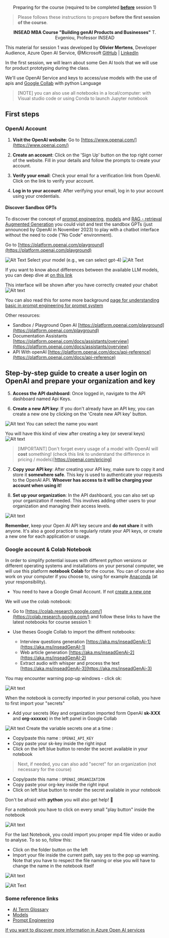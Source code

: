 <p align="center">Preparing for the course 
(required to be completed <u><b>before</b></u> session 1)</p>

>Please follows these instructions to prepare <b>before the first session of the course</b>.


<p align="center">
    <b>INSEAD MBA Course "Building genAI Products and Businesses"</b> 
    T. Evgeniou, Professor INSEAD </p>


<it>This material for session 1 was developed by **Olivier Mertens**, Developer Audience, Azure Open AI Service, @Microsoft [GitHub](https://github.com/olivMertens) | [LinkedIn](https://linkedin.com/in/mertensolivier) </it>

In the first session, we will learn about some Gen AI tools that we will use for product prototyping during the class.

We'll use  OpenAI Service and keys to access/use models with the use of apis and [Google Collab](https://colab.research.google.com/)  with python Language 

> [NOTE]
> you can also use all notebooks in a local/computer: with Visual studio code or using Conda to launch Jupyter notebook

## First steps 

### OpenAI Account
1. **Visit the OpenAI website**: Go to [https://www.openai.com/](https://www.openai.com/)

2. **Create an account**: Click on the 'Sign Up' button on the top right corner of the website. Fill in your details and follow the prompts to create your account.

3. **Verify your email**: Check your email for a verification link from OpenAI. Click on the link to verify your account.

4. **Log in to your account**: After verifying your email, log in to your account using your credentials.

#### Discover Sandbox GPTs 

To discover the concept of [prompt engineering](./pages/prompts.md), [models](./pages/models.md) and [RAG - retrieval Augmented Generation](https://learn.microsoft.com/en-us/azure/search/retrieval-augmented-generation-overview) you could visit and test the sandbox GPTs (just announced by OpenAI in November 2023) to play with a chatbot interface without the need to code ("No Code" environment).

Go to [https://platform.openai.com/playground](https://platform.openai.com/playground)

![Alt Text](img/assistantchatbotcreation.png)
Select your model (e.g., we can select gpt-4)
![Alt Text](img/modelsGpts.png)

If you want to know about differences between the available LLM models, you can deep dive at [on this link](https://platform.openai.com/docs/models/overview)

This interface will be shown after you have correctly created your chabot
![Alt text](img/playgroundChatbotOpenAi.png)

You can also read this for some more background [page for understanding basic in prompt engineering for prompt system](./pages/prompts.md)

Other resources:
- Sandbox / Playground Open AI [https://platform.openai.com/playground](https://platform.openai.com/playground)
- Documentation Assistants [https://platform.openai.com/docs/assistants/overview](https://platform.openai.com/docs/assistants/overview)
- API With openAI [https://platform.openai.com/docs/api-reference](https://platform.openai.com/docs/api-reference)


## Step-by-step guide to create a user login on OpenAI and prepare your organization and key


5. **Access the API dashboard**: Once logged in, navigate to the API dashboard named Api Keys. 

6. **Create a new API key**: If you don't already have an API key, you can create a new one by clicking on the 'Create new API key' button.

![Alt text](img/secretkeygenerate.png)
You can select the name you want

You will have this kind of view after creating a key (or several keys) ![Alt text](img/apiKeysexampleopenAi.png)

> [IMPORTANT]
> Don't forget every usage of a model with OpenAI will <b>cost</b>  something! (check this link to understand the difference in pricing / models)[https://openai.com/pricing]

7. **Copy your API key**: After creating your API key, make sure to copy it and store it <b>somewhere safe</b>. This key is used to authenticate your requests to the OpenAI API. <b>Whoever has access to it will be charging your account when using it!</b>

8. **Set up your organization**: In the API dashboard, you can also set up your organization if needed. This involves adding other users to your organization and managing their access levels.

![Alt text](img/organizationOpenAi.png)

**Remember**, keep your Open AI API key secure and **do not share** it with anyone. It's also a good practice to regularly rotate your API keys, or create a new one for each application or usage.


### Google account & Colab Notebook

In order to simplify potential issues with different python versions or different operating systems and installations on your personal computer, we will use this platform **notebook Colab** for the course. You can of course also work on your computer if you choose to, using for example [Anaconda](https://www.anaconda.com/) (at your responsibility).

- You need to have a Google Gmail Account. If not [create a new one](https://support.google.com/mail/answer/56256?hl=en-EN)

We will use the colab notebook:

- Go to [https://colab.research.google.com/](https://colab.research.google.com/) and follow these links to have the latest notebooks for course session 1:

- Use theses Google Collab to import the diffrent notebooks:
    - Interview questions generation [https://aka.ms/inseadGenAi-1](https://aka.ms/inseadGenAI-1)
    - Web article generation [https://aka.ms/inseadGenAi-2](https://aka.ms/inseadGenAI-2)
    - Extract audio with whisper and process the text [https://aka.ms/inseadGenAi-3](https://aka.ms/inseadGenAi-3)


You may encounter warning pop-up windows - click ok:

![Alt text ](./img/warningnotebook.png)

When the notebook is correctly imported in your personal collab, you have to first import your "secrets"

- Add your secrets (Key and organization imported form OpenAI **sk-XXX** and **org-xxxxxx**) in the left panel in Google Collab

![Alt text](./img/secrets.png)
Create the variable secrets one at a time :

- Copy/paste this name : ````OPENAI_API_KEY```` 
- Copy paste your sk-key inside the right input 
- Click on the left blue button to render the secret available in your notebook

> Next, if needed, you can also add "secret" for an organization (not necessary for the course)

- Copy/paste this name : ````OPENAI_ORGANIZATION````
- Copy paste your org-key inside the right input 
- Click on left blue button to render the secret available in your notebook


Don't be afraid with **python** you will also get help! 
 :smiling_face_with_three_hearts:

For a notebook you have to click on every small "play button" inside the notebook

 ![Alt text](./img/playbuttonnotebook.png)


For the last Notebook, you could import you proper mp4 file video or audio to analyse. To so so, follow this:
- Click on the folder button on the left
- Import your file inside the current path, say yes to the pop up warning. Note that you have to respect the file naming or else you will have to change the name in the notebook itself

![Alt text](./img/warningfileuploadnotebook.png)

![Alt Text](./img/finaluploadinterviewfile.png)



### Some reference links 

- [AI Term Glossary](./pages/glossary.md)
- [ Models ](./pages/models.md)
- [ Prompt Engineering](./pages/prompts.md)


[If you want to discover more information in Azure Open AI services](https://learn.microsoft.com/en-us/azure/ai-services/openai/overview)
